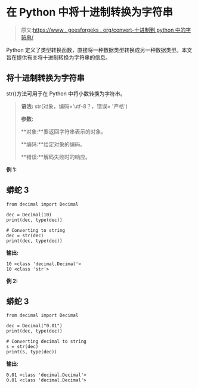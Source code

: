 # 在 Python 中将十进制转换为字符串

> 原文:[https://www . geesforgeks . org/convert-十进制到 python 中的字符串/](https://www.geeksforgeeks.org/convert-decimal-to-string-in-python/)

Python 定义了类型转换函数，直接将一种数据类型转换成另一种数据类型。本文旨在提供有关将十进制转换为字符串的信息。

## 将十进制转换为字符串

str()方法可用于在 Python 中将小数转换为字符串。

> **语法:** str(对象，编码='utf-8？，错误= '严格')
> 
> **参数:**
> 
> **对象:**要返回字符串表示的对象。
> 
> **编码:**给定对象的编码。
> 
> **错误:**解码失败时的响应。

**例 1:**

## 蟒蛇 3

```
from decimal import Decimal

dec = Decimal(10)
print(dec, type(dec))

# Converting to string
dec = str(dec)
print(dec, type(dec))
```

**输出:**

```
10 <class 'decimal.Decimal'>
10 <class 'str'>
```

**例 2:**

## 蟒蛇 3

```
from decimal import Decimal

dec = Decimal("0.01")
print(dec, type(dec))

# Converting decimal to string
s = str(dec)
print(s, type(dec))
```

**输出:**

```
0.01 <class 'decimal.Decimal'>
0.01 <class 'decimal.Decimal'>
```